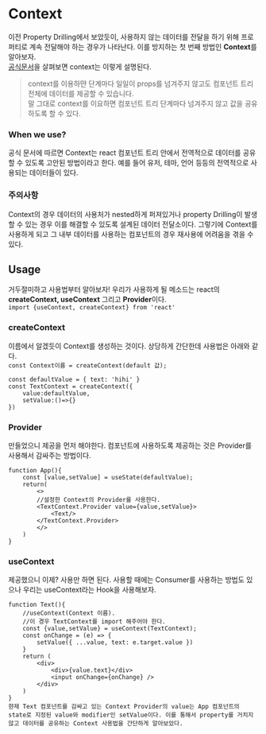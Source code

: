 # Context
이전 Property Drilling에서 보았듯이, 사용하지 않는 데이터를 전달을 하기 위해 프로퍼티로 계속 전달해야 하는 경우가 나타난다. 이를 방지하는 첫 번째 방법인 **Context**를 알아보자.   
[공식문서](ko.reactjs.org/docs/context.html)을 살펴보면 context는 이렇게 설명된다.   
> context를 이용하먄 단계마다 일일이 props를 넘겨주지 않고도 컴포넌트 트리 전체에 데이터를 제공할 수 있습니다.   
말 그대로 context를 이요하면 컴포넌트 트리 단계마다 넘겨주지 않고 값을 공유하도록 할 수 있다.

### When we use?
공식 문서에 따르면 Context는 react 컴포넌트 트리 안에서 전역적으로 데이터를 공유할 수 있도록 고안된 방법이라고 한다. 예를 들어 유저, 테마, 언어 등등의 전역적으로 사용되는 데이터들이 있다.
### 주의사항
Context의 경우 데이터의 사용처가 nested하게 퍼져있거나 property Drilling이 발생할 수 있는 경우 이를 해결할 수 있도록 설계된 데이터 전달소이다. 그렇기에 Context를 사용하게 되고 그 내부 데이터를 사용하는 컴포넌트의 경우 재사용에 어려움을 겪을 수 있다.
## Usage
거두절미하고 사용법부터 알아보자! 우리가 사용하게 될 메소드는 react의 **createContext, useContext** 그리고 **Provider**이다.    
`import {useContext, createContext} from 'react'`   
### createContext
이름에서 알겠듯이 Context를 생성하는 것이다. 상당하게 간단한데 사용법은 아래와 같다.   
`const Context이름 = createContext(default 값);`   
```
const defaultValue = { text: 'hihi' }
const TextContext = createContext({
    value:defaultValue,
    setValue:()=>{}
})
```
### Provider
만들었으니 제공을 먼저 해야한다. 컴포넌트에 사용하도록 제공하는 것은 Provider를 사용해서 감싸주는 방법이다.
```
function App(){
    const [value,setValue] = useState(defaultValue);
    return(
        <>
        //설정한 Context의 Provider를 사용한다.
        <TextContext.Provider value={value,setValue}>
            <Text/>
        </TextContext.Provider>
        </>
    )
}
```

### useContext
제공했으니 이제? 사용만 하면 된다. 사용할 때에는 Consumer를 사용하는 방법도 있으나 우리는 useContext라는 Hook을 사용해보자.   
```
function Text(){
    //useContext(Context 이름).
    //이 경우 TextContext를 import 해주어야 한다.
    const {value,setValue} = useContext(TextContext);
    const onChange = (e) => {
        setValue({ ...value, text: e.target.value })
    }
    return (
        <div>
            <div>{value.text}</div>
            <input onChange={onChange} />
        </div>
    )
}
햔제 Text 컴포넌트를 감싸고 있는 Context Provider의 value는 App 컴포넌트의 state로 지정된 value와 modifier인 setValue이다. 이를 통해서 property를 거치지 않고 데이터를 공유하는 Context 사용법을 간단하게 알아보았다.
```
